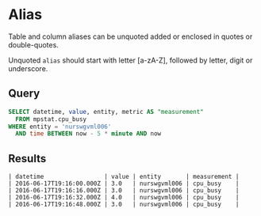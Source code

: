 # Alias

Table and column aliases can be unquoted added or enclosed in quotes or double-quotes.

Unquoted `alias` should start with letter [a-zA-Z], followed by letter, digit or underscore.

## Query

```sql
SELECT datetime, value, entity, metric AS "measurement" 
  FROM mpstat.cpu_busy 
WHERE entity = 'nurswgvml006' 
  AND time BETWEEN now - 5 * minute AND now
```

## Results

```ls
| datetime                 | value | entity       | measurement |
| 2016-06-17T19:16:00.000Z | 3.0   | nurswgvml006 | cpu_busy    | 
| 2016-06-17T19:16:16.000Z | 3.0   | nurswgvml006 | cpu_busy    | 
| 2016-06-17T19:16:32.000Z | 4.0   | nurswgvml006 | cpu_busy    | 
| 2016-06-17T19:16:48.000Z | 3.0   | nurswgvml006 | cpu_busy    | 
```